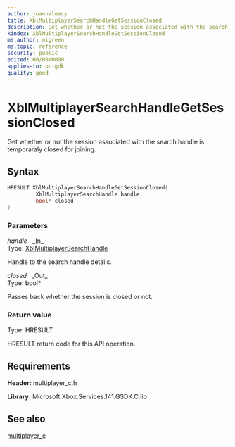 ```yaml
---
author: joannaleecy
title: XblMultiplayerSearchHandleGetSessionClosed
description: Get whether or not the session associated with the search handle is temporaraly closed for joining.
kindex: XblMultiplayerSearchHandleGetSessionClosed
ms.author: migreen
ms.topic: reference
security: public
edited: 00/00/0000
applies-to: pc-gdk
quality: good
---
```


# XblMultiplayerSearchHandleGetSessionClosed  

Get whether or not the session associated with the search handle is temporaraly closed for joining.  

## Syntax  
  
```cpp
HRESULT XblMultiplayerSearchHandleGetSessionClosed(  
         XblMultiplayerSearchHandle handle,  
         bool* closed  
)  
```  
  
### Parameters  
  
*handle* &nbsp;&nbsp;\_In\_  
Type: [XblMultiplayerSearchHandle](../handles/xblmultiplayersearchhandle.md)  
  
Handle to the search handle details.  
  
*closed* &nbsp;&nbsp;\_Out\_  
Type: bool*  
  
Passes back whether the session is closed or not.  
  
  
### Return value  
Type: HRESULT
  
HRESULT return code for this API operation.
  
## Requirements  
  
**Header:** multiplayer_c.h
  
**Library:** Microsoft.Xbox.Services.141.GSDK.C.lib
  
## See also  
[multiplayer_c](../multiplayer_c_members.md)  
  
  